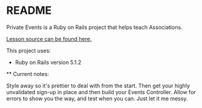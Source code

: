 # README

Private Events is a Ruby on Rails project that helps teach Associations.

[Lesson source can be found here.](https://www.theodinproject.com/courses/ruby-on-rails/lessons/associations)

This project uses:

* Ruby on Rails version 5.1.2

** Current notes:

Style away so it's prettier to deal with from the start. Then get your highly unvalidated sign-up in place and then build your Events Controller. Allow for errors to show you the way, and test when you can. Just let it me messy.